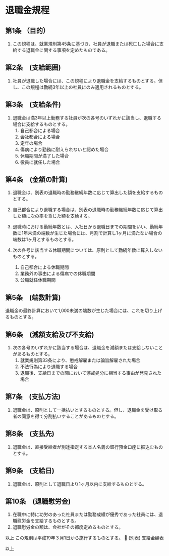 # 退職金規程
## 第1条 （目的）
1. この規程は、就業規則第45条に基づき、社員が退職または死亡した場合に支給する退職金に関する事項を定めたものである。

## 第2条　(支給範囲)
1. 社員が退職した場合には、この規程により退職金を支給するものとする。但し、この規程は勤続3年以上の社員にのみ適用されるものとする。

## 第3条　(支給条件)
1. 退職金は満3年以上勤務する社員が次の各号のいずれかに該当し、退職する場合に支給するものとする。
    1. 自己都合による場合
    1. 会社都合による場合
    1. 定年の場合
    1. 傷病により勤務に耐えられないと認めた場合
    1. 休職期間が満了した場合
    1. 役員に就任した場合

## 第4条　(金額の計算)
1. 退職金は、別表の退職時の勤務継続年数に応じて算出した額を支給するものとする。
1. 自己都合により退職する場合は、別表の退職時の勤務継続年数に応じて算出した額に次の率を乗じた額を支給する。



1. 退職時における勤続年数とは、入社日から退職日までの期間をいい、勤続年数に1年未満の端数が生じた場合には、月割で計算し1ヶ月に満たない場合の
端数は1ヶ月とするものとする。
1. 次の各号に該当する休職期間については、原則として勤続年数に算入しないものとする。
    1. 自己都合による休職期間
    1. 業務外の事由による傷病での休職期間
    1. 公職就任休職期間

## 第5条　(端数計算)
退職金の最終計算において1,000未満の端数が生じた場合には、これを切り上げるものとする。

## 第6条　(減額支給及び不支給)
1. 次の各号のいずれかに該当する場合は、退職金を減額または支給しないことがあるものとする。
    1. 就業規則第33条により、懲戒解雇または論旨解雇された場合
    1. 不法行為により退職する場合
    1. 退職後、支給日までの間において懲戒処分に相当する事由が発見された場合

## 第7条　(支払方法)
1. 退職金は、原則として一括払いとするものとする。但し、退職金を受け取る者の同意を得て分割払いすることがあるものとする。

## 第8条　(支払先)
1. 退職金は、直接受給者が別途指定する本人名義の銀行預金口座に振込むものとする。

## 第9条　(支給日)
1. 退職金は、原則として退職日より1ヶ月以内に支給するものとする。

## 第10条　(退職慰労金)
1. 在職中に特に功労のあった社員または勤務成績が優秀であった社員には、退職慰労金を支給するものとする。
1. 退職慰労金の額は、会社がその都度定めるものとする。


以上
この規則は平成19年３月1日から施行するものとする。

(別表) 支給金額表









以上
